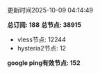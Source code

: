 更新时间2025-10-09 04:14:49

**总订阅: 188**
**总节点: 38915**
- vless节点: 12244
- hysteria2节点: 12

**google ping有效节点: 152**
